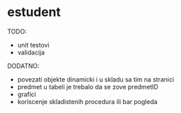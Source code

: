 # estudent

TODO:
- unit testovi
- validacija

DODATNO:
- povezati objekte dinamicki i u skladu sa tim na stranici
- predmet u tabeli je trebalo da se zove predmetID
- grafici
- koriscenje skladistenih procedura ili bar pogleda
